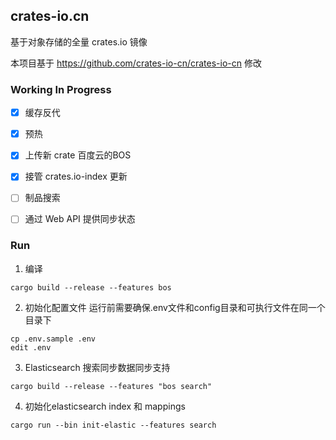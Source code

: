 ## crates-io.cn

基于对象存储的全量 crates.io 镜像

本项目基于 https://github.com/crates-io-cn/crates-io-cn 修改

### Working In Progress

- [x] 缓存反代
- [x] 预热
- [x] 上传新 crate 百度云的BOS
- [x] 接管 crates.io-index 更新
- [ ] 制品搜索
- [ ] 通过 Web API 提供同步状态


### Run
1. 编译
```shell
cargo build --release --features bos
```

2. 初始化配置文件
运行前需要确保.env文件和config目录和可执行文件在同一个目录下
```
cp .env.sample .env
edit .env
```

3. Elasticsearch 搜索同步数据同步支持
```shell
cargo build --release --features "bos search"
```

4. 初始化elasticsearch index 和 mappings
```shell
cargo run --bin init-elastic --features search
```
